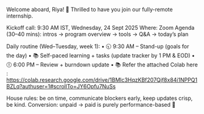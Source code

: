 Welcome aboard, Riya! 🎉
Thrilled to have you join our fully-remote internship.

Kickoff call: 9:30 AM IST, Wednesday, 24 Sept 2025
Where: Zoom
Agenda (30–40 mins): intros → program overview → tools → Q&A → today’s plan

Daily routine (Wed–Tuesday, week 1):
	•	🕤 9:30 AM – Stand-up (goals for the day)
	•	📚 Self-paced learning + tasks (update tracker by 1 PM & EOD)
	•	🕕 6:00 PM – Review + burndown update
	•	📚 Refer the attached Colab here : https://colab.research.google.com/drive/1BMlc3HqzKBf207Qjf8x84i1NPPQ1BZLq?authuser=1#scrollTo=JY6Opfu7NuSs


House rules: be on time, communicate blockers early, keep updates crisp, be kind.
Conversion: unpaid → paid is purely performance-based 🚀
